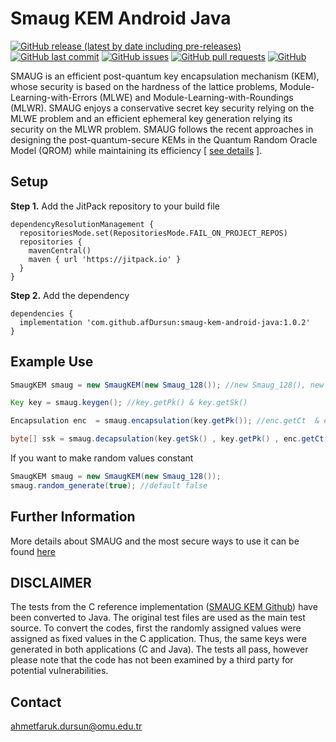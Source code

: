 # Smaug KEM Android Java
[![GitHub release (latest by date including pre-releases)](https://img.shields.io/github/v/release/afDursun/smaug-kem-android-java?include_prereleases)](https://img.shields.io/github/v/release/afDursun/smaug-kem-android-java?include_prereleases)
[![GitHub last commit](https://img.shields.io/github/last-commit/afDursun/smaug-kem-android-java)](https://img.shields.io/github/last-commit/afDursun/smaug-kem-android-java)
[![GitHub issues](https://img.shields.io/github/issues-raw/afDursun/smaug-kem-android-java)](https://img.shields.io/github/issues-raw/afDursun/smaug-kem-android-java)
[![GitHub pull requests](https://img.shields.io/github/issues-pr/afDursun/smaug-kem-android-java)](https://img.shields.io/github/issues-pr/afDursun/smaug-kem-android-java)
[![GitHub](https://img.shields.io/github/license/afDursun/smaug-kem-android-java)](https://img.shields.io/github/license/afDursun/smaug-kem-android-java)

SMAUG is an efficient post-quantum key encapsulation mechanism (KEM), whose security is based on the hardness of the lattice problems, Module-Learning-with-Errors (MLWE) and Module-Learning-with-Roundings (MLWR). SMAUG enjoys a conservative secret key security relying on the MLWE problem and an efficient ephemeral key generation relying its security on the MLWR problem. SMAUG follows the recent approaches in designing the post-quantum-secure KEMs in the Quantum Random Oracle Model (QROM) while maintaining its efficiency [ [see details](https://kpqc.cryptolab.co.kr/smaug "see details") ].
## Setup
**Step 1.** Add the JitPack repository to your build file
```
dependencyResolutionManagement {
  repositoriesMode.set(RepositoriesMode.FAIL_ON_PROJECT_REPOS)
  repositories {
    mavenCentral()
    maven { url 'https://jitpack.io' }
  }
}
```

**Step 2.** Add the dependency
```
dependencies {
  implementation 'com.github.afDursun:smaug-kem-android-java:1.0.2'
}
```
## Example Use
```java
SmaugKEM smaug = new SmaugKEM(new Smaug_128()); //new Smaug_128(), new Smaug_192(), new Smaug_256()

Key key = smaug.keygen(); //key.getPk() & key.getSk()

Encapsulation enc  = smaug.encapsulation(key.getPk()); //enc.getCt  & enc.getSsk();

byte[] ssk = smaug.decapsulation(key.getSk() , key.getPk() , enc.getCt());
```

If you want to make random values constant
```java
SmaugKEM smaug = new SmaugKEM(new Smaug_128()); 
smaug.random_generate(true); //default false
```

## Further Information
More details about SMAUG and the most secure ways to use it can be found [here](https://kpqc.cryptolab.co.kr/smaug "here")

## DISCLAIMER
The tests from the C reference implementation  ([SMAUG KEM Github](https://github.com/hmchoe0528/SMAUG_public "SMAUG KEM Github")) have been converted to Java. The original test files are used as the main test source. To convert the codes, first the randomly assigned values were assigned as fixed values in the C application. Thus, the same keys were generated in both applications (C and Java). The tests all pass, however please note that the code has not been examined by a third party for potential vulnerabilities.

## Contact
ahmetfaruk.dursun@omu.edu.tr
